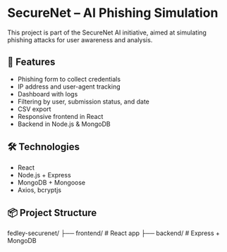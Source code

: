 # SecureNet – AI Phishing Simulation

This project is part of the SecureNet AI initiative, aimed at simulating phishing attacks for user awareness and analysis.

## 🔐 Features

- Phishing form to collect credentials
- IP address and user-agent tracking
- Dashboard with logs
- Filtering by user, submission status, and date
- CSV export
- Responsive frontend in React
- Backend in Node.js & MongoDB

## 🛠️ Technologies

- React
- Node.js + Express
- MongoDB + Mongoose
- Axios, bcryptjs

## 📦 Project Structure

fedley-securenet/
├── frontend/ # React app
├── backend/ # Express + MongoDB
